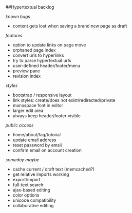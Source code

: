 ##Hypertextual backlog

*known bugs*
- content gets lost when saving a brand new page as draft

*features*

- option to update links on page move
- orphaned page index
- convert urls to hyperlinks
- try to parse hypertextual urls
- user-defined header/footer/menu
- preview pane
- revision index

*styles*

- bootstrap / responsive layout
- link styles: create/does not exist/redirected/private
- monospace font in editor
- larger edit area
- always keep header/footer visible

*public access*

- home/about/faq/tutorial
- update email address
- reset password by email
- confirm email on account creation

*someday maybe*

- cache current / draft text (memcached?)
- get relative imports working
- export/import
- full-text search
- ajax-based editing
- color options
- unicode compatibility
- collaborative editing